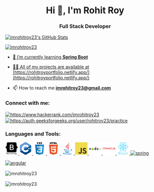 <h1 align="center">Hi 👋, I'm Rohit Roy</h1>
<h3 align="center">Full Stack Developer</h3>
 <a align="center" href="https://awesome-github-stats.azurewebsites.net/index.html??cardType=octocat&preferLogin=false&Border=DD2727&Title=DD2727">    <img  alt="imrohitroy23's GitHub Stats" src="https://awesome-github-stats.azurewebsites.net/user-stats/imrohitroy23?cardType=octocat&preferLogin=false&Border=DD2727&Title=DD2727" />  </a>
<p align="left"> <a href="https://getbootstrap.com" target="_blank" rel="norefer
<p align="left"> <img src="https://komarev.com/ghpvc/?username=imrohitroy23&label=Profile%20views&color=0e75b6&style=flat" alt="imrohitroy23" /> </p>

- 🌱 I’m currently learning **Spring Boot**

- 👨‍💻 All of my projects are available at [https://rohitroyportfolio.netlify.app/](https://rohitroyportfolio.netlify.app/)

- 📫 How to reach me **imrohitroy23@gmail.com**

<h3 align="left">Connect with me:</h3>
<p align="left">
<a href="https://www.hackerrank.com/https://www.hackerrank.com/imrohitroy23" target="blank"><img align="center" src="https://raw.githubusercontent.com/rahuldkjain/github-profile-readme-generator/master/src/images/icons/Social/hackerrank.svg" alt="https://www.hackerrank.com/imrohitroy23" height="30" width="40" /></a>
<a href="https://auth.geeksforgeeks.org/user/https://auth.geeksforgeeks.org/user/rohitroy23/practice" target="blank"><img align="center" src="https://raw.githubusercontent.com/rahuldkjain/github-profile-readme-generator/master/src/images/icons/Social/geeks-for-geeks.svg" alt="https://auth.geeksforgeeks.org/user/rohitroy23/practice" height="30" width="40" /></a>
</p>

<h3 align="left">Languages and Tools:</h3>
<p align="left"> <a href="https://getbootstrap.com" target="_blank" rel="noreferrer"> <img src="https://raw.githubusercontent.com/devicons/devicon/master/icons/bootstrap/bootstrap-plain-wordmark.svg" alt="bootstrap" width="40" height="40"/> </a> <a href="https://www.w3schools.com/cpp/" target="_blank" rel="noreferrer"> <img src="https://raw.githubusercontent.com/devicons/devicon/master/icons/cplusplus/cplusplus-original.svg" alt="cplusplus" width="40" height="40"/> </a> <a href="https://www.w3schools.com/css/" target="_blank" rel="noreferrer"> <img src="https://raw.githubusercontent.com/devicons/devicon/master/icons/css3/css3-original-wordmark.svg" alt="css3" width="40" height="40"/> </a> <a href="https://www.w3.org/html/" target="_blank" rel="noreferrer"> <img src="https://raw.githubusercontent.com/devicons/devicon/master/icons/html5/html5-original-wordmark.svg" alt="html5" width="40" height="40"/> </a> <a href="https://www.java.com" target="_blank" rel="noreferrer"> <img src="https://raw.githubusercontent.com/devicons/devicon/master/icons/java/java-original.svg" alt="java" width="40" height="40"/> </a> <a href="https://developer.mozilla.org/en-US/docs/Web/JavaScript" target="_blank" rel="noreferrer"> <img src="https://raw.githubusercontent.com/devicons/devicon/master/icons/javascript/javascript-original.svg" alt="javascript" width="40" height="40"/> </a> <a href="https://nodejs.org" target="_blank" rel="noreferrer"> <img src="https://raw.githubusercontent.com/devicons/devicon/master/icons/nodejs/nodejs-original-wordmark.svg" alt="nodejs" width="40" height="40"/> </a> <a href="https://www.oracle.com/" target="_blank" rel="noreferrer"> <img src="https://raw.githubusercontent.com/devicons/devicon/master/icons/oracle/oracle-original.svg" alt="oracle" width="40" height="40"/> </a> <a href="https://reactjs.org/" target="_blank" rel="noreferrer"> <img src="https://raw.githubusercontent.com/devicons/devicon/master/icons/react/react-original-wordmark.svg" alt="react" width="40" height="40"/> </a> <a href="https://spring.io/" target="_blank" rel="noreferrer"> <img src="https://www.vectorlogo.zone/logos/springio/springio-icon.svg" alt="spring" width="40" height="40"/> </a> 
<p align="left"> <a href="https://angular.io" target="_blank" rel="noreferrer"> <img src="https://angular.io/assets/images/logos/angular/angular.svg" alt="angular" width="40" height="40"/> </a> </p>
</p>

<p><img align="center" src="https://github-readme-stats.vercel.app/api/top-langs?username=imrohitroy23&show_icons=true&locale=en&layout=compact" alt="imrohitroy23" /></p>

<p><img align="center" src="https://github-readme-streak-stats.herokuapp.com/?user=imrohitroy23&" alt="imrohitroy23" /></p>
